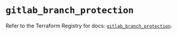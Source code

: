 # `gitlab_branch_protection`

Refer to the Terraform Registry for docs: [`gitlab_branch_protection`](https://registry.terraform.io/providers/gitlabhq/gitlab/17.6.1/docs/resources/branch_protection).
